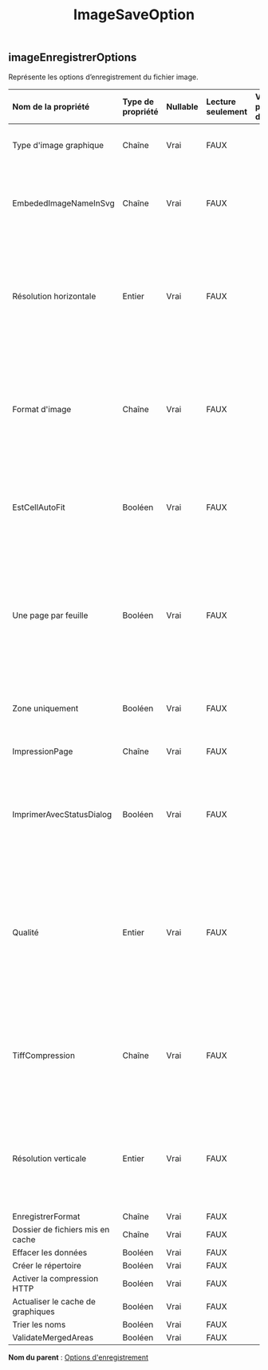 ﻿---
title: ImageSaveOption
second_title: Aspose.Cells Cloud Documen
type: docs
url: /fr/specification/model/imagesaveoptions/
description: "Aspose.Cells Spécification du modèle cloud : ImageSaveOptions. Gérez sans effort Excel et d'autres feuilles de calcul avec des fonctionnalités telles que l'ouverture, la génération, l'édition, le fractionnement, la fusion, la comparaison et la conversion."
kwords: Excel, Office, feuille de calcul, Cloud REST API, ImageSaveOptions
weight: 50
---
## **imageEnregistrerOptions**

 Représente les options d’enregistrement du fichier image.

| Nom de la propriété| Type de propriété| Nullable| Lecture seulement| Valeur par défaut| Description|
|:- |:- |:- |:- |:- |:- |
| Type d'image graphique| Chaîne| Vrai| FAUX|| Indiquez le type d'image du graphique lors de la conversion.|
| EmbededImageNameInSvg| Chaîne| Vrai| FAUX|| Indiquez le nom de fichier de l’image intégrée en svg. Il doit s'agir du chemin complet avec un répertoire comme "c:\\xpsEmbeded"|
| Résolution horizontale| Entier| Vrai| FAUX|| Obtient ou définit la résolution horizontale des images générées, en points par pouce. Applique la méthode de génération d'image à l'exception des images au format Emf. La valeur par défaut est 96.|
| Format d'image| Chaîne| Vrai| FAUX|| Obtient ou définit le format des images générées. N'appliquez pas la méthode qui renvoie un objet Bitmap. La valeur par défaut est ImageFormat.Bmp. N'appliquez pas la méthode qui renvoie un objet Bitmap.|
| EstCellAutoFit| Booléen| Vrai| FAUX|| Indique si la largeur et la hauteur des cellules sont automatiquement ajustées en fonction de la valeur de la cellule. La valeur par défaut est fausse.|
| Une page par feuille| Booléen| Vrai| FAUX||Si OnePagePerSheet est true , tout le contenu d’une feuille sera affiché sur une seule page. Le format de papier de la configuration de la page ne sera pas valide et les autres paramètres de la configuration de la page prendront toujours effet.|
| Zone uniquement| Booléen| Vrai| FAUX|| Si cette propriété est vraie, seule la zone sera affichée et aucune échelle ne prendra effet.|
| ImpressionPage| Chaîne| Vrai| FAUX|| Indique quelles pages ne seront pas imprimées.|
| ImprimerAvecStatusDialog| Booléen| Vrai| FAUX|| Si PrintWithStatusDialog = true , une boîte de dialogue affichera l'état actuel de l'impression. sinon, aucune boîte de dialogue de ce type ne s'affichera.|
| Qualité| Entier| Vrai| FAUX|| Obtient ou définit une valeur déterminant la qualité des images générées à appliquer uniquement lors de l'enregistrement des pages au format Jpeg. N'a d'effet que lors de l'enregistrement sous JPEG. La valeur doit être comprise entre 0 et 100. La valeur par défaut est 100.|
| TiffCompression| Chaîne| Vrai| FAUX|| Obtient ou définit le type de compression à appliquer uniquement lors de l'enregistrement des pages au format Tiff. N'a d'effet que lors de l'enregistrement sous TIFF. La valeur par défaut est Lzw.|
| Résolution verticale| Entier| Vrai| FAUX||Obtient ou définit la résolution verticale des images générées, en points par pouce. Applique la méthode de génération d'image sauf l'image au format Emf. La valeur par défaut est 96.|
| EnregistrerFormat| Chaîne| Vrai| FAUX|||
| Dossier de fichiers mis en cache| Chaîne| Vrai| FAUX|||
| Effacer les données| Booléen| Vrai| FAUX|||
| Créer le répertoire| Booléen| Vrai| FAUX|||
| Activer la compression HTTP| Booléen| Vrai| FAUX|||
| Actualiser le cache de graphiques| Booléen| Vrai| FAUX|||
| Trier les noms| Booléen| Vrai| FAUX|||
| ValidateMergedAreas| Booléen| Vrai| FAUX|||

**Nom du parent** : [Options d'enregistrement](/specification/model/saveoptions)

